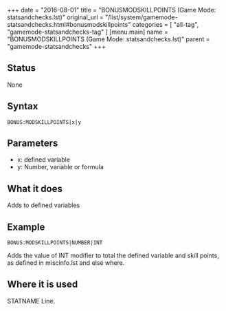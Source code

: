 +++
date = "2016-08-01"
title = "BONUSMODSKILLPOINTS (Game Mode: statsandchecks.lst)"
original_url = "/list/system/gamemode-statsandchecks.html#bonusmodskillpoints"
categories = [ "all-tag", "gamemode-statsandchecks-tag" ]
[menu.main]
    name = "BONUSMODSKILLPOINTS (Game Mode: statsandchecks.lst)"
    parent = "gamemode-statsandchecks"
+++

## Status

None

## Syntax

`BONUS:MODSKILLPOINTS|x|y`

## Parameters

-   x: defined variable
-   y: Number, variable or formula



<span id="bonusmodskillpoints"></span>

What it does
------------

Adds to defined variables

Example
-------

`BONUS:MODSKILLPOINTS|NUMBER|INT`

Adds the value of INT modifier to total the defined variable and skill
points, as defined in miscinfo.lst and else where.

Where it is used
----------------

STATNAME Line.

